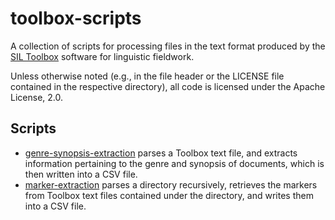 # toolbox-scripts
A collection of scripts for processing files in the text format produced by the [SIL Toolbox](http://www-01.sil.org/computing/toolbox/) software for linguistic fieldwork.

Unless otherwise noted (e.g., in the file header or the LICENSE file contained in the respective directory), all code is licensed under the Apache License, 2.0.

## Scripts

- [genre-synopsis-extraction](genre-synopsis-extraction) parses a Toolbox text file, and extracts information pertaining to the genre and synopsis of documents, which is then written into a CSV file.
- [marker-extraction](marker-extraction) parses a directory recursively, retrieves the markers from Toolbox text files contained under the directory, and writes them into a CSV file.
